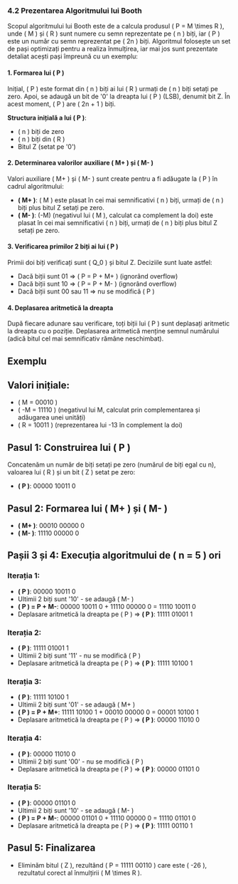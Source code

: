 ### 4.2 Prezentarea Algoritmului lui Booth

Scopul algoritmului lui Booth este de a calcula produsul \( P = M \times R \), unde \( M \) și \( R \) sunt numere cu semn reprezentate pe \( n \) biți, iar \( P \) este un număr cu semn reprezentat pe \( 2n \) biți. Algoritmul folosește un set de pași optimizați pentru a realiza înmulțirea, iar mai jos sunt prezentate detaliat acești pași împreună cu un exemplu:

#### 1. Formarea lui \( P \)

Inițial, \( P \) este format din \( n \) biți ai lui \( R \) urmați de \( n \) biți setați pe zero. Apoi, se adaugă un bit de '0' la dreapta lui \( P \) (LSB), denumit bit Z. În acest moment, \( P \) are \( 2n + 1 \) biți.

**Structura inițială a lui \( P \)**:
- \( n \) biți de zero
- \( n \) biți din \( R \)
- Bitul Z (setat pe '0')

#### 2. Determinarea valorilor auxiliare \( M+ \) și \( M- \)

Valori auxiliare \( M+ \) și \( M- \) sunt create pentru a fi adăugate la \( P \) în cadrul algoritmului:

- **\( M+ \)**: \( M \) este plasat în cei mai semnificativi \( n \) biți, urmați de \( n \) biți plus bitul Z setați pe zero.
- **\( M- \)**: \(-M\) (negativul lui \( M \), calculat ca complement la doi) este plasat în cei mai semnificativi \( n \) biți, urmați de \( n \) biți plus bitul Z setați pe zero.

#### 3. Verificarea primilor 2 biți ai lui \( P \)

Primii doi biți verificați sunt \( Q_0 \) și bitul Z. Deciziile sunt luate astfel:
- Dacă biții sunt 01 ⇒ \( P = P + M+ \) (ignorând overflow)
- Dacă biții sunt 10 ⇒ \( P = P + M- \) (ignorând overflow)
- Dacă biții sunt 00 sau 11 ⇒ nu se modifică \( P \)

#### 4. Deplasarea aritmetică la dreapta

După fiecare adunare sau verificare, toți biții lui \( P \) sunt deplasați aritmetic la dreapta cu o poziție. Deplasarea aritmetică menține semnul numărului (adică bitul cel mai semnificativ rămâne neschimbat).





## Exemplu 

## Valori inițiale:
- \( M = 00010 \)
- \( -M = 11110 \) (negativul lui M, calculat prin complementarea și adăugarea unei unități)
- \( R = 10011 \) (reprezentarea lui -13 în complement la doi)

## Pasul 1: Construirea lui \( P \)

Concatenăm un număr de biți setați pe zero (numărul de biți egal cu n), valoarea lui \( R \) și un bit \( Z \) setat pe zero:

- **\( P \)**: 00000 10011 0

## Pasul 2: Formarea lui \( M+ \) și \( M- \)

- **\( M+ \)**: 00010 00000 0
- **\( M- \)**: 11110 00000 0

## Pașii 3 și 4: Execuția algoritmului de \( n = 5 \) ori

### Iterația 1:
- **\( P \)**: 00000 10011 0
- Ultimii 2 biți sunt '10' - se adaugă \( M- \)
- **\( P \) = P + M-**: 00000 10011 0 + 11110 00000 0 = 11110 10011 0
- Deplasare aritmetică la dreapta pe \( P \) ⇒ **\( P \)**: 11111 01001 1

### Iterația 2:
- **\( P \)**: 11111 01001 1
- Ultimii 2 biți sunt '11' - nu se modifică \( P \)
- Deplasare aritmetică la dreapta pe \( P \) ⇒ **\( P \)**: 11111 10100 1

### Iterația 3:
- **\( P \)**: 11111 10100 1
- Ultimii 2 biți sunt '01' - se adaugă \( M+ \)
- **\( P \) = P + M+**: 11111 10100 1 + 00010 00000 0 = 00001 10100 1
- Deplasare aritmetică la dreapta pe \( P \) ⇒ **\( P \)**: 00000 11010 0

### Iterația 4:
- **\( P \)**: 00000 11010 0
- Ultimii 2 biți sunt '00' - nu se modifică \( P \)
- Deplasare aritmetică la dreapta pe \( P \) ⇒ **\( P \)**: 00000 01101 0

### Iterația 5:
- **\( P \)**: 00000 01101 0
- Ultimii 2 biți sunt '10' - se adaugă \( M- \)
- **\( P \) = P + M-**: 00000 01101 0 + 11110 00000 0 = 11110 01101 0
- Deplasare aritmetică la dreapta pe \( P \) ⇒ **\( P \)**: 11111 00110 1

## Pasul 5: Finalizarea

- Eliminăm bitul \( Z \), rezultând \( P = 11111 00110 \) care este \( -26 \), rezultatul corect al înmulțirii \( M \times R \).
